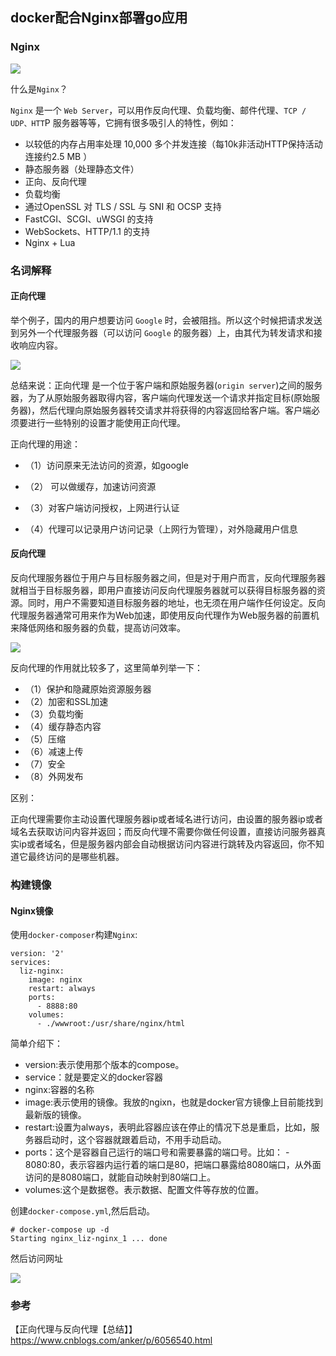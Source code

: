 ## docker配合Nginx部署go应用 

### Nginx

![](https://img2020.cnblogs.com/blog/1237626/202005/1237626-20200518092739061-1669908595.png)  

什么是`Nginx`？  

`Nginx` 是一个 `Web Server`，可以用作反向代理、负载均衡、邮件代理、`TCP / UDP、HTT`P 服务器等等，它拥有很多吸引人的特性，例如：  

- 以较低的内存占用率处理 10,000 多个并发连接（每10k非活动HTTP保持活动连接约2.5 MB ）
- 静态服务器（处理静态文件）
- 正向、反向代理
- 负载均衡
- 通过OpenSSL 对 TLS / SSL 与 SNI 和 OCSP 支持
- FastCGI、SCGI、uWSGI 的支持
- WebSockets、HTTP/1.1 的支持
- Nginx + Lua

### 名词解释

#### 正向代理

举个例子，国内的用户想要访问 `Google` 时，会被阻挡。所以这个时候把请求发送到另外一个代理服务器（可以访问 `Google` 的服务器）上，由其代为转发请求和接收响应内容。  

![](https://img2020.cnblogs.com/blog/1237626/202005/1237626-20200518100228680-455394848.png)

总结来说：正向代理 是一个位于客户端和原始服务器(`origin server`)之间的服务器，为了从原始服务器取得内容，客户端向代理发送一个请求并指定目标(原始服务器)，然后代理向原始服务器转交请求并将获得的内容返回给客户端。客户端必须要进行一些特别的设置才能使用正向代理。

正向代理的用途：  

- （1）访问原来无法访问的资源，如google

- （2） 可以做缓存，加速访问资源

- （3）对客户端访问授权，上网进行认证

- （4）代理可以记录用户访问记录（上网行为管理），对外隐藏用户信息

#### 反向代理

反向代理服务器位于用户与目标服务器之间，但是对于用户而言，反向代理服务器就相当于目标服务器，即用户直接访问反向代理服务器就可以获得目标服务器的资源。同时，用户不需要知道目标服务器的地址，也无须在用户端作任何设定。反向代理服务器通常可用来作为Web加速，即使用反向代理作为Web服务器的前置机来降低网络和服务器的负载，提高访问效率。

![](https://img2020.cnblogs.com/blog/1237626/202005/1237626-20200518113332214-234901294.png)

反向代理的作用就比较多了，这里简单列举一下：  

- （1）保护和隐藏原始资源服务器
- （2）加密和SSL加速
- （3）负载均衡
- （4）缓存静态内容
- （5）压缩
- （6）减速上传
- （7）安全
- （8）外网发布

区别：  

正向代理需要你主动设置代理服务器ip或者域名进行访问，由设置的服务器ip或者域名去获取访问内容并返回；而反向代理不需要你做任何设置，直接访问服务器真实ip或者域名，但是服务器内部会自动根据访问内容进行跳转及内容返回，你不知道它最终访问的是哪些机器。


### 构建镜像

#### Nginx镜像

使用`docker-composer`构建`Nginx`:

````
version: '2'
services:
  liz-nginx:
    image: nginx
    restart: always
    ports:
      - 8888:80
    volumes:
      - ./wwwroot:/usr/share/nginx/html
````

简单介绍下：

- version:表示使用那个版本的compose。
- service：就是要定义的docker容器
- nginx:容器的名称
- image:表示使用的镜像。我放的ngixn，也就是docker官方镜像上目前能找到最新版的镜像。
- restart:设置为always，表明此容器应该在停止的情况下总是重启，比如，服务器启动时，这个容器就跟着启动，不用手动启动。
- ports：这个是容器自己运行的端口号和需要暴露的端口号。比如： - 8080:80，表示容器内运行着的端口是80，把端口暴露给8080端口，从外面访问的是8080端口，就能自动映射到80端口上。
- volumes:这个是数据卷。表示数据、配置文件等存放的位置。

创建`docker-compose.yml`,然后启动。

````
# docker-compose up -d
Starting nginx_liz-nginx_1 ... done
````

然后访问网址

![](https://img2020.cnblogs.com/blog/1237626/202005/1237626-20200523201856834-787125314.png)




### 参考 

【正向代理与反向代理【总结】】https://www.cnblogs.com/anker/p/6056540.html  